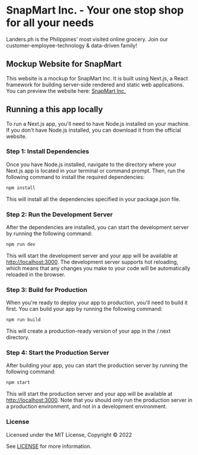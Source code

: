 # SnapMart Inc. - Your one stop shop for all your needs

Landers.ph is the Philippines’ most visited online grocery. Join our customer-employee-technology & data-driven family!

## Mockup Website for SnapMart

This website is a mockup for SnapMart Inc. It is built using Next.js, a React framework for building server-side rendered and static web applications.
You can preview the website here: [SnapMart Inc.](https://snapmart-blond.vercel.app/)

## Running a this app locally

To run a Next.js app, you'll need to have Node.js installed on your machine. If you don't have Node.js installed, you can download it from the official website.

### Step 1: Install Dependencies

Once you have Node.js installed, navigate to the directory where your Next.js app is located in your terminal or command prompt. Then, run the following command to install the required dependencies:

```bash
npm install
```

This will install all the dependencies specified in your package.json file.

### Step 2: Run the Development Server

After the dependencies are installed, you can start the development server by running the following command:

```bash
npm run dev
```

This will start the development server and your app will be available at <http://localhost:3000>. The development server supports hot reloading, which means that any changes you make to your code will be automatically reloaded in the browser.

### Step 3: Build for Production

When you're ready to deploy your app to production, you'll need to build it first. You can build your app by running the following command:

```bash
npm run build
```

This will create a production-ready version of your app in the /.next directory.

### Step 4: Start the Production Server

After building your app, you can start the production server by running the following command:

```bash
npm start
```

This will start the production server and your app will be available at <http://localhost:3000>. Note that you should only run the production server in a production environment, and not in a development environment.

### License

Licensed under the MIT License, Copyright © 2022

See [LICENSE](LICENSE) for more information.
